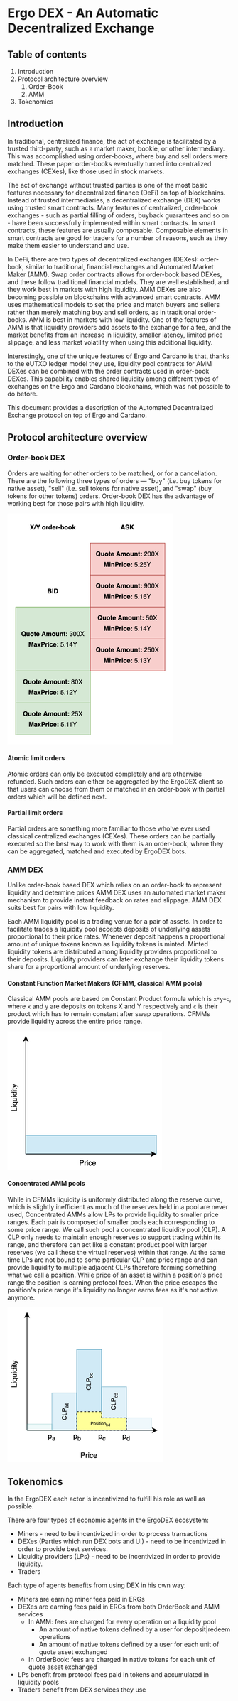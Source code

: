 # Ergo DEX - An Automatic Decentralized Exchange

## Table of contents
1. Introduction
2. Protocol architecture overview
   1. Order-Book
   2. AMM
3. Tokenomics

## Introduction

In traditional, centralized finance, the act of exchange is facilitated by a trusted third-party, such as a market maker, bookie, or other intermediary. This was accomplished using order-books, where buy and sell orders were matched. These paper order-books eventually turned into centralized exchanges (CEXes), like those used in stock markets.

The act of exchange without trusted parties is one of the most basic features necessary for decentralized finance (DeFi) on top of blockchains. Instead of trusted intermediaries, a decentralized exchange (DEX) works using trusted smart contracts. Many features of centralized, order-book exchanges - such as partial filling of orders, buyback guarantees and so on - have been successfully implemented within smart contracts. In smart contracts, these features are usually composable. Composable elements in smart contracts are good for traders for a number of reasons, such as they make them easier to understand and use. 

In DeFi, there are two types of decentralized exchanges (DEXes): order-book, similar to traditional, financial exchanges and Automated Market Maker (AMM). Swap order contracts allows for order-book based DEXes, and these follow traditional financial models. They are well established, and they work best in markets with high liquidity. AMM DEXes are also becoming possible on blockchains with advanced smart contracts. AMM uses mathematical models to set the price and match buyers and sellers rather than merely matching buy and sell orders, as in traditional order-books. AMM is best in markets with low liquidity. One of the features of AMM is that liquidity providers add assets to the exchange for a fee, and the market benefits from an increase in liquidity, smaller latency, limited price slippage, and less market volatility when using this additional liquidity.

Interestingly, one of the unique features of Ergo and Cardano is that, thanks to the eUTXO ledger model they use, liquidity pool contracts for AMM DEXes can be combined with the order contracts used in order-book DEXes. This capability enables shared liquidity among different types of exchanges on the Ergo and Cardano blockchains, which was not possible to do before. 

This document provides a description of the Automated Decentralized Exchange protocol on top of Ergo and Cardano.

## Protocol architecture overview

### Order-book DEX

Orders are waiting for other orders to be matched, or for a cancellation. There are the following three types of orders — "buy" (i.e. buy tokens for native asset), "sell" (i.e. sell tokens for native asset), and "swap" (buy tokens for other tokens) orders. Order-book DEX has the advantage of working best for those pairs with high liquidity.

![OrderBook](img/OrderBook.png)

#### Atomic limit orders

Atomic orders can only be executed completely and are otherwise refunded. Such orders can either be aggregated by the ErgoDEX client so that users can choose from them or matched in an order-book with partial orders which will be defined next.

#### Partial limit orders

Partial orders are something more familiar to those who've ever used classical centralized exchanges (CEXes). These orders can be partially executed so the best way to work with them is an order-book, where they can be aggregated, matched and executed by ErgoDEX bots.

### AMM DEX

Unlike order-book based DEX which relies on an order-book to represent liquidity and determine prices AMM DEX uses an automated market maker mechanism to provide instant feedback on rates and slippage. AMM DEX suits best for pairs with low liquidity.

Each AMM liquidity pool is a trading venue for a pair of assets. In order to facilitate trades a liquidity pool accepts deposits of underlying assets proportional to their price rates. Whenever deposit happens a proportional amount of unique tokens known as liquidity tokens is minted. Minted liquidity tokens are distributed among liquidity providers proportional to their deposits. Liquidity providers can later exchange their liquidity tokens share for a proportional amount of underlying reserves.

#### Constant Function Market Makers (CFMM, classical AMM pools)

Classical AMM pools are based on Constant Product formula which is `x*y=c`, where `x` and `y` are deposits on tokens X and Y respectively and `c` is their product which has to remain constant after swap operations. CFMMs provide liquidity across the entire price range.

![CFMM](img/CFMM.png)

#### Concentrated AMM pools

While in CFMMs liquidity is uniformly distributed along the reserve curve, which is slightly inefficient as much of the reserves held in a pool are never used, Concentrated AMMs allow LPs to provide liquidity to smaller price ranges. Each pair is composed of smaller pools each corresponding to some price range. We call such pool a concentrated liquidity pool (CLP). A CLP only needs to maintain enough reserves to support trading within its range, and therefore can act like a constant product pool with larger reserves (we call these the virtual reserves) within that range. At the same time LPs are not bound to some particular CLP and price range and can provide liquidity to multiple adjacent CLPs therefore forming something what we call a position. While price of an asset is within a position's price range the position is earning protocol fees. When the price escapes the position's price range it's liquidity no longer earns fees as it's not active anymore.

![CLP](img/CLP.png)

## Tokenomics

In the ErgoDEX each actor is incentivized to fulfill his role as well as possible.

There are four types of economic agents in the ErgoDEX ecosystem:

* Miners - need to be incentivized in order to process transactions
* DEXes (Parties which run DEX bots and UI) - need to be incentivized in order to provide best services.
* Liquidity providers (LPs) - need to be incentivized in order to provide liquidity.
* Traders

Each type of agents benefits from using DEX in his own way:

* Miners are earning miner fees paid in ERGs
* DEXes are earning fees paid in ERGs from both OrderBook and AMM services
  * In AMM: fees are charged for every operation on a liquidity pool
    * An amount of native tokens defined by a user for deposit|redeem operations
    * An amount of native tokens defined by a user for each unit of quote asset exchanged
  * In OrderBook: fees are charged in native tokens for each unit of quote asset exchanged
* LPs benefit from protocol fees paid in tokens and accumulated in liquidity pools
* Traders benefit from DEX services they use
